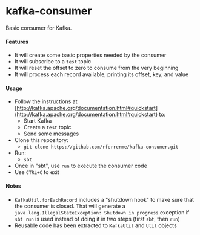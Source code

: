 # kafka-consumer

Basic consumer for Kafka.

#### Features

- It will create some basic properties needed by the consumer
- It will subscribe to a `test` topic
- It will reset the offset to zero to consume from the very beginning
- It will process each record available, printing its offset, key, and value

#### Usage

- Follow the instructions at [http://kafka.apache.org/documentation.html#quickstart](http://kafka.apache.org/documentation.html#quickstart) to:
    - Start Kafka
    - Create a `test` topic
    - Send some messages
- Clone this repository:
    - `git clone https://github.com/rferrerme/kafka-consumer.git`
- Run:
    - `sbt`
- Once in "sbt", use `run` to execute the consumer code
- Use `CTRL+C` to exit

#### Notes

- `KafkaUtil.forEachRecord` includes a "shutdown hook" to make sure that the consumer is closed. That will generate a `java.lang.IllegalStateException: Shutdown in progress` exception if `sbt run` is used instead of doing it in two steps (first `sbt`, then `run`)
- Reusable code has been extracted to `KafkaUtil` and `Util` objects